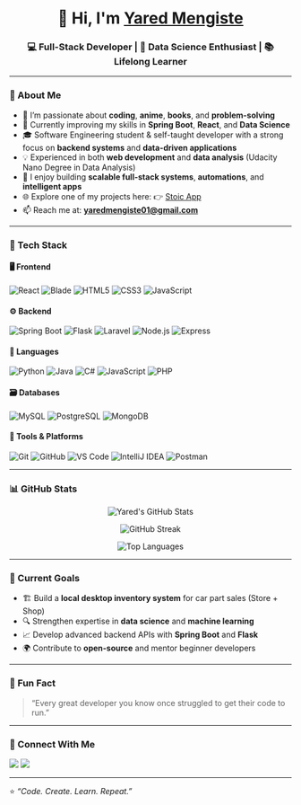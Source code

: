 <!-- Banner -->
<h1 align="center">👋 Hi, I'm <a href="https://github.com/Yared-Mengiste">Yared Mengiste</a></h1>
<h3 align="center">💻 Full-Stack Developer | 🧠 Data Science Enthusiast | 📚 Lifelong Learner</h3>

---

### 🚀 About Me
- 👀 I’m passionate about **coding**, **anime**, **books**, and **problem-solving**  
- 🌱 Currently improving my skills in **Spring Boot**, **React**, and **Data Science**  
- 🎓 Software Engineering student & self-taught developer with a strong focus on **backend systems** and **data-driven applications**  
- 💡 Experienced in both **web development** and **data analysis** (Udacity Nano Degree in Data Analysis)  
- 🧰 I enjoy building **scalable full-stack systems**, **automations**, and **intelligent apps**  
- 🌐 Explore one of my projects here: 👉 [Stoic App](http://stoic.pythonanywhere.com/)  
- 📫 Reach me at: **yaredmengiste01@gmail.com**

---

### 🧠 Tech Stack

#### 🖥️ **Frontend**
![React](https://img.shields.io/badge/-React-61DAFB?logo=react&logoColor=white&style=flat)
![Blade](https://img.shields.io/badge/-Blade-FF2D20?logo=laravel&logoColor=white&style=flat)
![HTML5](https://img.shields.io/badge/-HTML5-E34F26?logo=html5&logoColor=white&style=flat)
![CSS3](https://img.shields.io/badge/-CSS3-1572B6?logo=css3&logoColor=white&style=flat)
![JavaScript](https://img.shields.io/badge/-JavaScript-F7DF1E?logo=javascript&logoColor=black&style=flat)

#### ⚙️ **Backend**
![Spring Boot](https://img.shields.io/badge/-Spring%20Boot-6DB33F?logo=springboot&logoColor=white&style=flat)
![Flask](https://img.shields.io/badge/-Flask-000000?logo=flask&logoColor=white&style=flat)
![Laravel](https://img.shields.io/badge/-Laravel-FF2D20?logo=laravel&logoColor=white&style=flat)
![Node.js](https://img.shields.io/badge/-Node.js-339933?logo=node.js&logoColor=white&style=flat)
![Express](https://img.shields.io/badge/-Express.js-000000?logo=express&logoColor=white&style=flat)

#### 💬 **Languages**
![Python](https://img.shields.io/badge/-Python-3776AB?logo=python&logoColor=white&style=flat)
![Java](https://img.shields.io/badge/-Java-007396?logo=java&logoColor=white&style=flat)
![C#](https://img.shields.io/badge/-C%23-239120?logo=c-sharp&logoColor=white&style=flat)
![JavaScript](https://img.shields.io/badge/-JavaScript-F7DF1E?logo=javascript&logoColor=black&style=flat)
![PHP](https://img.shields.io/badge/-PHP-777BB4?logo=php&logoColor=white&style=flat)

#### 🗃️ **Databases**
![MySQL](https://img.shields.io/badge/-MySQL-4479A1?logo=mysql&logoColor=white&style=flat)
![PostgreSQL](https://img.shields.io/badge/-PostgreSQL-336791?logo=postgresql&logoColor=white&style=flat)
![MongoDB](https://img.shields.io/badge/-MongoDB-47A248?logo=mongodb&logoColor=white&style=flat)

#### 🧰 **Tools & Platforms**
![Git](https://img.shields.io/badge/-Git-F05032?logo=git&logoColor=white&style=flat)
![GitHub](https://img.shields.io/badge/-GitHub-181717?logo=github&logoColor=white&style=flat)
![VS Code](https://img.shields.io/badge/-VS%20Code-0078D4?logo=visualstudiocode&logoColor=white&style=flat)
![IntelliJ IDEA](https://img.shields.io/badge/-IntelliJ%20IDEA-000000?logo=intellijidea&logoColor=white&style=flat)
![Postman](https://img.shields.io/badge/-Postman-FF6C37?logo=postman&logoColor=white&style=flat)

---

### 📊 GitHub Stats
<p align="center">
  <img src="https://github-readme-stats.vercel.app/api?username=Yared-Mengiste&show_icons=true&theme=tokyonight" alt="Yared's GitHub Stats" />
</p>

<p align="center">
  <img src="https://github-readme-streak-stats.herokuapp.com/?user=Yared-Mengiste&theme=tokyonight" alt="GitHub Streak" />
</p>

<p align="center">
  <img src="https://github-readme-stats.vercel.app/api/top-langs/?username=Yared-Mengiste&layout=compact&theme=tokyonight" alt="Top Languages" />
</p>

---

### 🎯 Current Goals
- 🏗️ Build a **local desktop inventory system** for car part sales (Store + Shop)  
- 🔍 Strengthen expertise in **data science** and **machine learning**  
- 📈 Develop advanced backend APIs with **Spring Boot** and **Flask**  
- 🌍 Contribute to **open-source** and mentor beginner developers  

---

### 🧩 Fun Fact
> “Every great developer you know once struggled to get their code to run.”

---

### 🔗 Connect With Me
<p align="left">
  <a href="mailto:yaredmengiste01@gmail.com"><img src="https://img.shields.io/badge/Email-D14836?logo=gmail&logoColor=white"></a>
  <a href="https://github.com/Yared-Mengiste"><img src="https://img.shields.io/badge/GitHub-181717?logo=github&logoColor=white"></a>
</p>

---

⭐ *“Code. Create. Learn. Repeat.”*  


<!---
Yared-Mengiste/Yared-Mengiste is a ✨ special ✨ repository because its `README.md` (this file) appears on your GitHub profile.
You can click the Preview link to take a look at your changes.
--->
